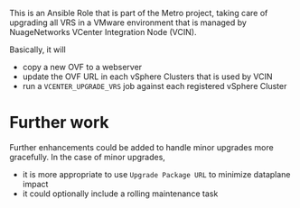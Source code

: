 This is an Ansible Role that is part of the Metro project, taking care of upgrading all VRS in a VMware environment that is managed by NuageNetworks VCenter Integration Node (VCIN).

Basically, it will 
- copy a new OVF to a webserver
- update the OVF URL in each vSphere Clusters that is used by VCIN
- run a `VCENTER_UPGRADE_VRS` job against each registered vSphere Cluster

# Further work
Further enhancements could be added to handle minor upgrades more gracefully. In the case of minor upgrades, 
- it is more appropriate to use `Upgrade Package URL` to minimize dataplane impact
- it could optionally include a rolling maintenance task



